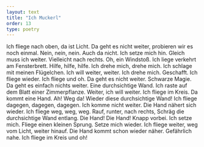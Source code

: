```yaml
---
layout: text
title: "Ich Muckerl"
order: 13
type: poetry
---
```


Ich fliege nach oben, da ist Licht.
Da geht es nicht weiter, probieren wir es noch einmal.
Nein, nein, nein.
Auch da nicht.
Ich setze mich hin.
Gleich muss ich weiter.
Vielleicht nach rechts.
Oh, ein Windstoß.
Ich liege verkehrt am Fensterbrett.
Hilfe, hilfe, hilfe.
Ich drehe mich, drehe mich.
Ich schlage mit meinen Flügelchen.
Ich will weiter, weiter.
Ich drehe mich.
Geschafft.
Ich fliege wieder. Ich fliege und oh.
Da geht es nicht weiter.
Schwarze Magie. Da geht es einfach nichts weiter.
Eine durchsichtige Wand.
Ich raste auf dem Blatt einer Zimmerpflanze.
Weiter, ich will weiter.
Ich fliege im Kreis.
Da kommt eine Hand.
Ah! Weg da!
Wieder diese durchsichtige Wand!
Ich fliege dagegen, dagegen, dagegen.
Ich komme nicht weiter.
Die Hand nähert sich wieder.
Ich fliege weg, weg, weg.
Rauf, runter, nach rechts, 
Schräg die durchsichtige Wand entlang.
Die Hand! Die Hand!
Knapp vorbei.
Ich setze mich. Fliege einen kleinen Sprung.
Setze mich wieder. Ich fliege weiter, weg vom Licht, weiter hinauf.
Die Hand kommt schon wieder näher.
Gefährlich nahe.
Ich fliege im Kreis und oh!
